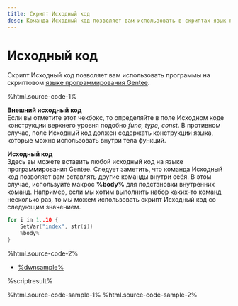 ```yaml
---
title: Скрипт Исходный код
desc: Команда Исходный код позволяет вам использовать в скриптах язык программирования Gentee.
---
```

# Исходный код

Скрипт Исходный код позволяет вам использовать программы на скриптовом [языке программирования Gentee](https://ru.gentee.org).

%html.source-code-1%

**Внешний исходный код**  
Если вы отметите этот чекбокс, то определяйте в поле Исходном коде конструкции верхнего уровня подобно *func, type, const*. В противном случае, поле Исходный код должен содержать конструкции языка, которые можно использовать внутри тела функций.

**Исходный код**  
Здесь вы можете вставить любой исходный код на языке программирования Gentee. Следует заметить, что команда Исходный код позволяет вам вставлять другие команды внутри себя. В этом случае, используйте макрос **%body%** для подстановки внутренних команд. Например, если мы хотим выполнить набор каких-то команд несколько раз, то мы можем использовать скрипт Исходный код со следующим значением. 

``` go
for i in 1..10 {
    SetVar("index", str(i))
    %body%
}
```

%html.source-code-2%

* [%dwnsample%](/samples/source-code-sample.yaml)

%scriptresult%

%html.source-code-sample-1%
%html.source-code-sample-2%